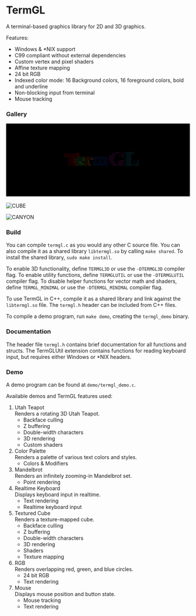 # TermGL

A terminal-based graphics library for 2D and 3D graphics.

Features:
- Windows & *NIX support
- C99 compliant without external dependencies
- Custom vertex and pixel shaders
- Affine texture mapping
- 24 bit RGB
- Indexed color mode: 16 Background colors, 16 foreground colors, bold and underline
- Non-blocking input from terminal
- Mouse tracking

### Gallery

![LOGO](demo/logo.gif)

![CUBE](demo/textures.gif)

![CANYON](demo/canyon.gif)

### Build

You can compile `termgl.c` as you would any other C source file. You can also compile it as a shared library `libtermgl.so` by calling `make shared`. To install the shared library, `sudo make install`.

To enable 3D functionality, define `TERMGL3D` or use the `-DTERMGL3D` compiler flag.
To enable utility functions, define `TERMGLUTIL` or use the `-DTERMGLUTIL` compiler flag.
To disable helper functions for vector math and shaders, define `TERMGL_MINIMAL` or use the `-DTERMGL_MINIMAL` compiler flag.

To use TermGL in C++, compile it as a shared library and link against the `libtermgl.so` file. The `termgl.h` header can be included from C++ files.

To compile a demo program, run  `make demo`, creating the `termgl_demo` binary.

### Documentation

The header file `termgl.h` contains brief documentation for all functions and structs. The TermGLUtil extension contains functions for reading keyboard input, but requires either Windows or *NIX headers.

### Demo

A demo program can be found at `demo/termgl_demo.c`.

Available demos and TermGL features used:
1. Utah Teapot\
Renders a rotating 3D Utah Teapot.
	- Backface culling
	- Z buffering
	- Double-width characters
	- 3D rendering
	- Custom shaders
2. Color Palette\
Renders a palette of various text colors and styles.
	- Colors & Modifiers
3. Mandelbrot\
Renders an infinitely zooming-in Mandelbrot set.
	- Point rendering
4. Realtime Keyboard\
Displays keyboard input in realtime.
	- Text rendering
	- Realtime keyboard input
5. Textured Cube\
Renders a texture-mapped cube.
	- Backface culling
	- Z buffering
	- Double-width characters
	- 3D rendering
	- Shaders
	- Texture mapping
6. RGB\
Renders overlapping red, green, and blue circles.
	- 24 bit RGB
	- Text rendering
7. Mouse\
Displays mouse position and button state.
	- Mouse tracking
	- Text rendering

